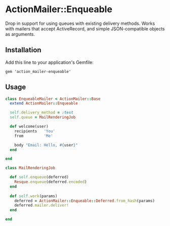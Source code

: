 # ActionMailer::Enqueable

Drop in support for using queues with existing delivery methods. Works with mailers that accept ActiveRecord, and simple JSON-compatible objects as arguments.

## Installation

Add this line to your application's Gemfile:

    gem 'action_mailer-enqueable'

## Usage

```ruby
class EnqueableMailer < ActionMailer::Base
  extend ActionMailer::Enqueable

  self.delivery_method = :test
  self.queue = MailRenderingJob

  def welcome(user)
    recipients   'You'
    from         'Me'

    body "Email: Hello, #{user}"
  end

end

class MailRenderingJob

  def self.enqueue(deferred)
    Resque.enqueue(deferred.encoded)
  end
  
  def self.work(params)
    deferred = ActionMailer::Enqueable::Deferred.from_hash(params)
    deferred.mailer.deliver!
  end

end
````
